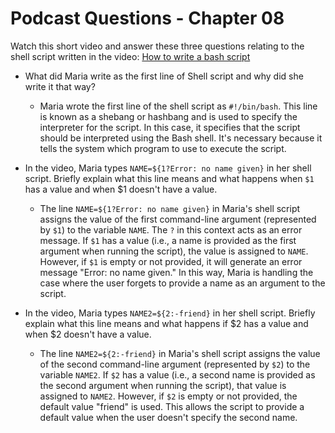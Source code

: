 # Podcast Questions - Chapter 08

Watch this short video and answer these three questions relating to the shell script written in the video: [How to write a bash script](https://www.youtube.com/watch?v=F-gskSl4pwQ "youtube video fo how to write a bash script")

* What did Maria write as the first line of Shell script and why did she write it that way?
  * Maria wrote the first line of the shell script as `#!/bin/bash`. This line is known as a shebang or hashbang and is used to specify the interpreter for the script. In this case, it specifies that the script should be interpreted using the Bash shell. It's necessary because it tells the system which program to use to execute the script. 

* In the video, Maria types `NAME=${1?Error: no name given}` in her shell script. Briefly explain what this line means and what happens when `$1` has a value and when $1 doesn't have a value.
  * The line `NAME=${1?Error: no name given}` in Maria's shell script assigns the value of the first command-line argument (represented by `$1`) to the variable `NAME`. The `?` in this context acts as an error message. If `$1` has a value (i.e., a name is provided as the first argument when running the script), the value is assigned to `NAME`. However, if `$1` is empty or not provided, it will generate an error message "Error: no name given." In this way, Maria is handling the case where the user forgets to provide a name as an argument to the script.

* In the video, Maria types `NAME2=${2:-friend}` in her shell script. Briefly explain what this line means and what happens if $2 has a value and when $2 doesn't have a value.
  * The line `NAME2=${2:-friend}` in Maria's shell script assigns the value of the second command-line argument (represented by `$2`) to the variable `NAME2`. If `$2` has a value (i.e., a second name is provided as the second argument when running the script), that value is assigned to `NAME2`. However, if `$2` is empty or not provided, the default value "friend" is used. This allows the script to provide a default value when the user doesn't specify the second name.
